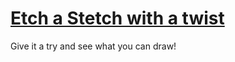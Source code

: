 # <a href="https://mclilzee.github.io/etch-a-stetch-v2/">Etch a Stetch with a twist</a>

Give it a try and see what you can draw!
